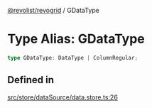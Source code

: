 [@revolist/revogrid](README.md) / GDataType

# Type Alias: GDataType

```ts
type GDataType: DataType | ColumnRegular;
```

## Defined in

[src/store/dataSource/data.store.ts:26](https://github.com/revolist/revogrid/blob/9117a91ea8e0927df97ffd7fc238d04b4ddfdd05/src/store/dataSource/data.store.ts#L26)
